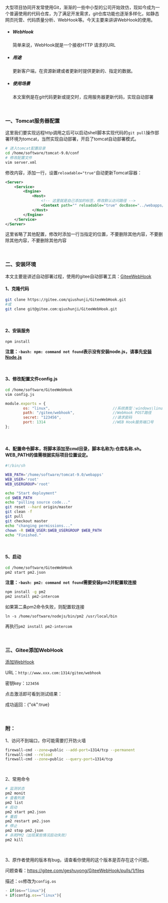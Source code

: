 大型项目协同开发常使用Git，渐渐的一些中小型的公司开始效仿，现如今成为一个普遍使用的代码仓库，为了满足开发需求，git仓库功能也逐渐多样化，如静态网页托管、代码质量分析、WebHook等。今天主要来讲讲WebHook的使用。

- ##### WebHook

  简单来说，WebHook就是一个接收HTTP 请求的URL

- ##### 用途

  更新客户端，在资源新建或者更新时提供更新的、指定的数据。

- ##### 使用场景

  本文案例是在git代码更新或提交时，应用服务器更新代码，实现自动部署

<br>



### 一、Tomcat服务器配置

这里我们要实现远程http调用之后可以启动shell脚本实现代码的`git pull`操作部署环境为tomcat，当然实现自动部署，开启了tomcat自动部署模式。

```bash
# 进入tomcat配置目录
cd /home/software/tomcat-9.0/conf
# 修改配置文件
vim server.xml
```

修改内容，添加一行，设置`reloadable="true"`自动更新Tomcat容器：

```xml
<Server>  
    <Service>
        <Engine> 
            <Host>
                <!-- 这里就是自己添加的标签，修改默认访问路径 -->
                <Context path="" reloadable="true" docBase="../webapps/index-self"/>
            </Host>
        </Engine>
    </Service>
</Server>

```

这里省略了其他配置，修改时添加一行当指定的位置，不要删除其他内容，不要删除其他内容，不要删除其他内容

<br>



### 二、安装环境

本文主要是讲述自动部署过程，使用的gitee自动部署工具：[GiteeWebHook](https://gitee.com/qiushunji/GiteeWebHook)

#### 1、克隆代码

```bash
git clone https://gitee.com/qiushunji/GiteeWebHook.git
#或
git clone git@gitee.com:qiushunji/GiteeWebHook.git
```

<br>



#### 2、安装服务

```
npm install
```

**注意：`-bash: npm: command not found`表示没有安装node.js，请事先[安装Node.js](http://zayl.top/about-install/#/docs/linux-install-nodejs)**

<br>



#### 3、修改配置文件config.js

```bash
cd /home/software/GiteeWebHook
vim config.js
```

```js
module.exports = {
        os: "linux",                            //系统类型：windows\linux
        path: "/gitee/webhook",                 //WebHook POST路径
        secret: "123456",                       //请求密码
        port: 1314                              //WEB Hook服务端口号
};

```

<br>



#### 4、配置命令脚本，将脚本添加至cmd目录，脚本名称为:仓库名称.sh。WEB_PATH的值需根据实际项目位置设定。

```bash
#!/bin/sh

WEB_PATH='/home/software/tomcat-9.0/webapps'
WEB_USER='root'
WEB_USERGROUP='root'

echo "Start deployment"
cd $WEB_PATH
echo "pulling source code..."
git reset --hard origin/master
git clean -f
git pull
git checkout master
echo "changing permissions..."
chown -R $WEB_USER:$WEB_USERGROUP $WEB_PATH
echo "Finished."
```

<br>



#### 5、启动

```bash
cd /home/software/GiteeWebHook
pm2 start pm2.json
```

**注意：`-bash: pm2: command not found`需要安装pm2并配置软连接**

```bash
npm install -g pm2
pm2 install pm2-intercom
```

如果第二条pm2命令失败，则配置软连接

```
ln -s /home/software/nodejs/bin/pm2 /usr/local/bin
```

再执行`pm2 install pm2-intercom`

<br>



### 三、Gitee添加WebHook

[添加WebHook](https://gitee.com/help/articles/4184#article-header0)

URL：`http://www.xxx.com:1314/gitee/webhook`

密钥key：`123456`

点击激活即可看到测试结果：

成功返回：{"ok":true}

<br>



### 附：

1、访问不到端口，你可能需要打开防火墙

```bash
firewall-cmd --zone=public --add-port=1314/tcp --permanent
firewall-cmd --reload
firewall-cmd --zone=public --query-port=1314/tcp
```

<br>

2、常用命令

```bash
# 监测状态
pm2 monit
# 查看列表
pm2 list
# 启动
pm2 start pm2.json
# 重启
pm2 restart pm2.json
# 停止
pm2 stop pm2.json
# 杀死PM2（出现某些情况启动失败）
pm2 kill
```

<br>



3、原作者使用的版本有bug，请查看你使用的这个版本是否存在这个问题。

问题查看：https://gitee.com/geshuyong/GiteeWebHook/pulls/1/files

描述：`os`修改为`config.os`

```js
- if(os=="linux"){
+ if(config.os=="linux"){
```

